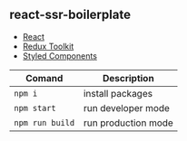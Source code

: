 ## react-ssr-boilerplate

* [React](https://reactjs.org)
* [Redux Toolkit](https://redux-toolkit.js.org)
* [Styled Components](https://www.styled-components.com/)

| Comand            | Description               |
| ---------------   |-------------              |
| `npm i`           | install packages          |
| `npm start`       | run developer mode        |
| `npm run build`   | run production mode       |

